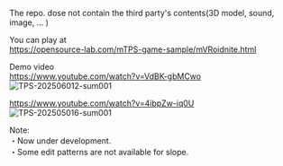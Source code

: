 The repo. dose not contain the third party's contents(3D model, sound, image, ... )  
  
You can play at  
https://opensource-lab.com/mTPS-game-sample/mVRoidnite.html  

Demo video  
https://www.youtube.com/watch?v=VdBK-gbMCwo  
![TPS-202506012-sum001](https://github.com/user-attachments/assets/1f4c428c-499b-4abd-b1b3-cf5d806b1bdc)  

https://www.youtube.com/watch?v=4ibpZw-iq0U    
![TPS-202505016-sum001](https://github.com/user-attachments/assets/19f89e2b-e8ae-47af-93b6-0b95bc228274)  

Note:  
・Now under development.  
・Some edit patterns are not available for slope.



  
